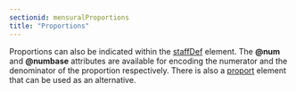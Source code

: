 ```yaml
---
sectionid: mensuralProportions
title: "Proportions"
---
```





Proportions can also be indicated within the <a class="link_odd_elementSpec" href="/v3/elements/staffDef">staffDef</a> element. The
**@num** and **@numbase** attributes are available for encoding the numerator
and the denominator of the proportion respectively. There is also a 
<a class="link_odd_elementSpec" href="/v3/elements/proport">proport</a> element that can be used as an alternative.


